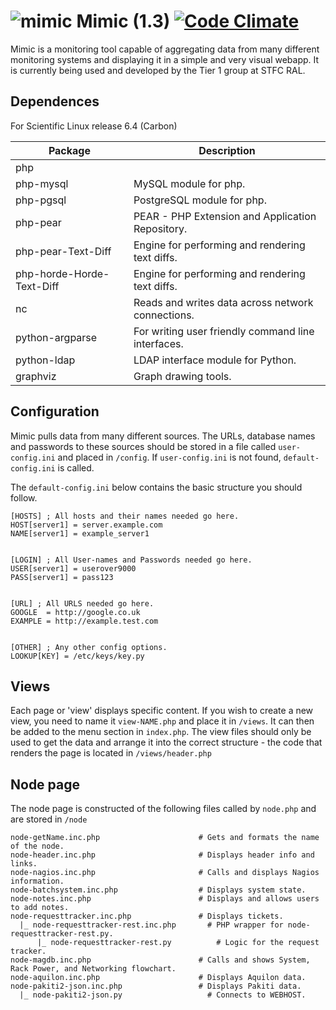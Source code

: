 ![mimic](http://i.imgur.com/fCSbo0m.png)
Mimic (1.3) [![Code Climate](https://codeclimate.com/github/stfc/mimic/badges/gpa.svg)](https://codeclimate.com/github/stfc/mimic)
=====
Mimic is a monitoring tool capable of aggregating data from many different monitoring systems and displaying it in a simple and very visual webapp. It is currently being used and developed by the Tier 1 group at STFC RAL.


Dependences
-----------

For Scientific Linux release 6.4 (Carbon)

| Package                               | Description                                         |
| ------------------------------------- | --------------------------------------------------- |
| php                                   |                                                     |
| php-mysql                             | MySQL module for php.                               |
| php-pgsql                             | PostgreSQL module for php.                          |
| php-pear                              | PEAR - PHP Extension and Application Repository.    |
| php-pear-Text-Diff                    | Engine for performing and rendering text diffs.     |
| php-horde-Horde-Text-Diff             | Engine for performing and rendering text diffs.     |
| nc                                    | Reads and writes data across network connections.   |
| python-argparse                       | For writing user friendly command line interfaces.  |
| python-ldap                           | LDAP interface module for Python.                   |
| graphviz                              | Graph drawing tools.                                |


Configuration
---------

Mimic pulls data from many different sources. The URLs, database names and passwords to these sources should be stored in a file called `user-config.ini` and placed in `/config`. If `user-config.ini` is not found, `default-config.ini` is called.


The `default-config.ini` below contains the basic structure you should follow.

```
[HOSTS] ; All hosts and their names needed go here.
HOST[server1] = server.example.com
NAME[server1] = example_server1


[LOGIN] ; All User-names and Passwords needed go here.
USER[server1] = userover9000
PASS[server1] = pass123


[URL] ; All URLS needed go here.
GOOGLE  = http://google.co.uk
EXAMPLE = http://example.test.com


[OTHER] ; Any other config options.
LOOKUP[KEY] = /etc/keys/key.py
```

Views
---------

Each page or 'view' displays specific content. If you wish to create a new view, you need to name it `view-NAME.php` and place it in `/views`. It can then be added to the menu section in `index.php`. The view files should only be used to get the data and arrange it into the correct structure - the code that renders the page is located in `/views/header.php`


Node page
---------

The node page is constructed of the following files called by `node.php` and are stored in `/node`

```
node-getName.inc.php                      # Gets and formats the name of the node.
node-header.inc.php                       # Displays header info and links.
node-nagios.inc.php                       # Calls and displays Nagios information.
node-batchsystem.inc.php                  # Displays system state.
node-notes.inc.php                        # Displays and allows users to add notes.
node-requesttracker.inc.php               # Displays tickets.
  |_ node-requesttracker-rest.inc.php       # PHP wrapper for node-requesttracker-rest.py.
      |_ node-requesttracker-rest.py          # Logic for the request tracker.
node-magdb.inc.php                        # Calls and shows System, Rack Power, and Networking flowchart.
node-aquilon.inc.php                      # Displays Aquilon data.
node-pakiti2-json.inc.php                 # Displays Pakiti data.
  |_ node-pakiti2-json.py                   # Connects to WEBHOST.
```
